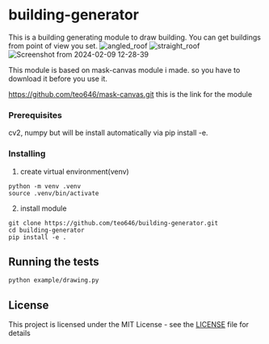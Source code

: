 # building-generator

This is a building generating module to draw building.
You can get buildings from point of view you set.
![angled_roof](https://github.com/teo646/building-generator/assets/61399931/36be7d3f-2090-4bb8-ba6c-ed6110b82445)
![straight_roof](https://github.com/teo646/building-generator/assets/61399931/879610e8-be6e-4c4c-86ab-4dabe6090e4c)
![Screenshot from 2024-02-09 12-28-39](https://github.com/teo646/building-generator/assets/61399931/55e39621-989f-4a17-81bb-668737b53e46)


This module is based on mask-canvas module i made.
so you have to download it before you use it.

https://github.com/teo646/mask-canvas.git
this is the link for the module

### Prerequisites

cv2, numpy but will be install automatically via pip install -e.

### Installing

1. create virtual environment(venv)
```
python -m venv .venv
source .venv/bin/activate
```

2. install module
```
git clone https://github.com/teo646/building-generator.git
cd building-generator
pip install -e .
```


## Running the tests
```
python example/drawing.py
```

## License

This project is licensed under the MIT License - see the [LICENSE](LICENSE) file for details


